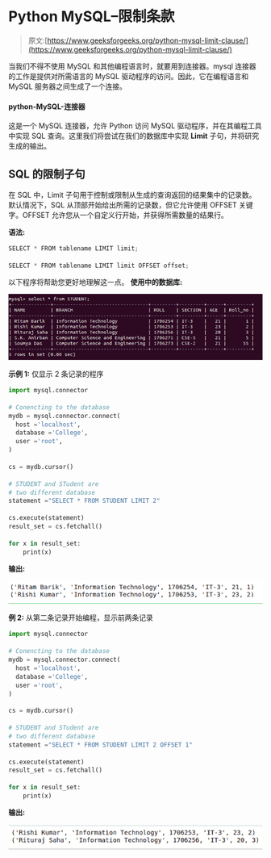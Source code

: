 # Python MySQL–限制条款

> 原文:[https://www.geeksforgeeks.org/python-mysql-limit-clause/](https://www.geeksforgeeks.org/python-mysql-limit-clause/)

当我们不得不使用 MySQL 和其他编程语言时，就要用到连接器。mysql 连接器的工作是提供对所需语言的 MySQL 驱动程序的访问。因此，它在编程语言和 MySQL 服务器之间生成了一个连接。

#### python-MySQL-连接器

这是一个 MySQL 连接器，允许 Python 访问 MySQL 驱动程序，并在其编程工具中实现 SQL 查询。这里我们将尝试在我们的数据库中实现 **Limit** 子句，并将研究生成的输出。

## SQL 的限制子句

在 SQL 中，Limit 子句用于控制或限制从生成的查询返回的结果集中的记录数。默认情况下，SQL 从顶部开始给出所需的记录数，但它允许使用 OFFSET 关键字。OFFSET 允许您从一个自定义行开始，并获得所需数量的结果行。

**语法:**

```py
SELECT * FROM tablename LIMIT limit;

SELECT * FROM tablename LIMIT limit OFFSET offset;

```

以下程序将帮助您更好地理解这一点。
**使用中的数据库:**

![python-join-db22](img/cb38b00866d416660f61bc9acf32253c.png)

**示例 1:** 仅显示 2 条记录的程序

```py
import mysql.connector

# Conencting to the database
mydb = mysql.connector.connect(
  host ='localhost',
  database ='College',
  user ='root',
)

cs = mydb.cursor()

# STUDENT and STudent are
# two different database
statement ="SELECT * FROM STUDENT LIMIT 2"

cs.execute(statement)
result_set = cs.fetchall()

for x in result_set:
    print(x)
```

**输出:**

![python-limit-1](img/5f3b0629d155efab455f362267e6e208.png)

**例 2:** 从第二条记录开始编程，显示前两条记录

```py
import mysql.connector

# Conencting to the database
mydb = mysql.connector.connect(
  host ='localhost',
  database ='College',
  user ='root',
)

cs = mydb.cursor()

# STUDENT and STudent are
# two different database
statement ="SELECT * FROM STUDENT LIMIT 2 OFFSET 1"

cs.execute(statement)
result_set = cs.fetchall()

for x in result_set:
    print(x)
```

**输出:**

![python-limit-2](img/21ff11d9e095c894ac6619556f5c36d7.png)